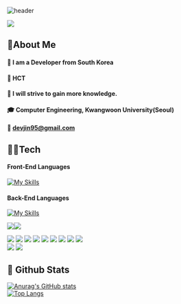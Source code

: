 <!-- Header version1 (https://github.com/kyechan99/capsule-render/tree/master#venom) -->
![header](https://capsule-render.vercel.app/api?type=venom&color=gradient&height=200&section=header&text=Hello%20I'm%20devJin95%20👊)

<a href="https://github.com/devxb/gitanimals">
  <img src="https://render.gitanimals.org/farms/devJin95"?width="1000"/>
</a>

<!-- Header version2 -->
<!-- ![header](https://capsule-render.vercel.app/api?type=venom&color=gradient&height=200&section=header&text=Hello%20to%20I'm%20devJin95%20F0%9F%A4%97) -->
<!-- Body -->
## 📝About Me 

#### :raising_hand: I am a Developer from South Korea <br/>

#### :office: HCT <br/>

#### :pencil: I will strive to gain more knowledge.  <br/>

#### :mortar_board: Computer Engineering, Kwangwoon University(Seoul) <br/>

#### :email: devjin95@gmail.com <br/>

## 👨‍💻Tech
#### Front-End Languages
[![My Skills](https://skillicons.dev/icons?i=js,html,css,bootstrap)](https://skillicons.dev)
#### Back-End Languages
[![My Skills](https://skillicons.dev/icons?i=java,cs,nodejs&theme=light)](https://skillicons.dev)


<!--JAVA Badge-->
<img src="https://img.shields.io/badge/Java-007396?style=flat-square&amp;logo=openjdk&amp;logoColor=white"><!-- C# --><img src="https://img.shields.io/badge/C%23-239120?style=flat-square&logo=C-Sharp&logoColor=white">

<!--ORACLE Badge-->
<img src="https://img.shields.io/badge/Oracle-F80000?style=flat-square&logo=ORACLE&logoColor=white">

<!--Eclipse-->
<img src="https://img.shields.io/badge/Eclipse-2C2255?style=flat-square&logo=Eclipse%20IDE&logoColor=white">

<!-- github -->
<img src="https://img.shields.io/badge/github-181717?style=flat-square&logo=github&logoColor=white">

<!-- aws -->
<img src="https://img.shields.io/badge/aws-232F3E?style=flat-square&logo=aws&logoColor=white">



<!-- node JS -->
<img src="https://img.shields.io/badge/Node.js-43853D?style=flat-square&logo=node.js&logoColor=white">

<!-- .NET -->
<img src="https://img.shields.io/badge/.NET-5C2D91?style=flat-square&logo=.net&logoColor=white">

<!-- JavaScript Badge -->
<img src="https://img.shields.io/badge/JavaScript-F7DF1E?style=flat-square&logo=JavaScript&logoColor=white"/>
<!--HTML5 Badge-->
<img src="https://img.shields.io/badge/HTML5-E34F26?style=flat-square&logo=HTML5&logoColor=white"/>
<!--CSS Badge-->
<img src="https://img.shields.io/badge/CSS3-1572B6?style=flat-square&logo=CSS3&logoColor=white"/>
<br/>
  
<!-- Mysql Badge -->
<img src="https://img.shields.io/badge/MySQL-4479A1?style=flat-square&logo=MySQL&logoColor=white"/>

<!-- Slack Badge -->
<img src="https://img.shields.io/badge/Slack-4A154B?style=flat-square&logo=slack&logoColor=white"/>

 ## :eyes: Github Stats
[![Anurag's GitHub stats](https://github-readme-stats.vercel.app/api?username=devJin95)](https://github.com/)
<br/>
[![Top Langs](https://github-readme-stats.vercel.app/api/top-langs/?username=devJin95)](https://github.com/)
  
<!-- README.md by cho95 -->



<!--
**devJin95/devJin95** is a ✨ _special_ ✨ repository because its `README.md` (this file) appears on your GitHub profile.

Here are some ideas to get you started:

- 🔭 I’m currently working on ...
- 🌱 I’m currently learning ...
- 👯 I’m looking to collaborate on ...
- 🤔 I’m looking for help with ...
- 💬 Ask me about ...
- 📫 How to reach me: ...
- 😄 Pronouns: ...
- ⚡ Fun fact: ...
-->

